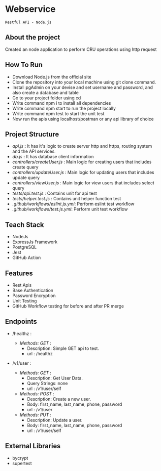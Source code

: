 # Webservice
``Restful API - Node.js``

## About the project
Created an node application to perform CRU operations using http request

## How To Run
* Download Node.js from the official site
* Clone the repository into your local machine using git clone command.
* Install pgAdmin on your devise and set username and password, and also create a database and table</li>
* Go to your project folder using cd
* Write command npm i to install all dependencies
* Write command npm start to run the project locally
* Write command npm test to start the unit test
* Now run the apis using localhost/postman or any api library of choice
  
## Project Structure
* *api.js* : It has it's logic to create server http and https, routing system and the API services.
* *db.js* : It has database client information
* *controllers/createUser.js* : Main logic for creating users that includes create query
* *controllers/updateUser.js* : Main logic for updating users that includes update query
* *controllers/viewUser.js* : Main logic for view users that includes select query
* *tests/api.test.js* : Contains unit for api test
* *tests/helper.test.js* : Contains unit helper function test
* *.github/workflows/eslint.js.yml*: Perform eslint test workflow
* *.github/workflows/test.js.yml*: Perform unit test workflow
  
## Teach Stack
* NodeJs
* ExpressJs Framework
* PostgreSQL
* Jest
* GitHub Action

## Features
* Rest Apis
* Base Authentication
* Password Encryption
* Unit Testing
* GitHub Workflow testing for before and after PR merge 

## Endpoints
* /healthz :

  - *Methods: GET* : 
      - Description: Simple GET api to test.
      - url : /healthz

* /v1/user :
  
  - *Methods: GET* : 
      - Description: Get User Data.
      - Query Strings: none
      - url : /v1/user/self
  - *Methods: POST* : 
      - Description: Create a new user.
      - Body: first_name, last_name, phone, password
      - url : /v1/user
  - *Methods: PUT* : 
      - Description: Update a user.
      - Body: first_name, last_name, phone, password
      - url : /v1/user/self

## External Libraries
* bycrypt
* supertest